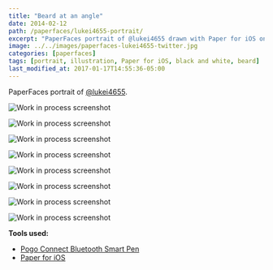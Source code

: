 ```yaml
---
title: "Beard at an angle"
date: 2014-02-12
path: /paperfaces/lukei4655-portrait/
excerpt: "PaperFaces portrait of @lukei4655 drawn with Paper for iOS on an iPad."
image: ../../images/paperfaces-lukei4655-twitter.jpg
categories: [paperfaces]
tags: [portrait, illustration, Paper for iOS, black and white, beard]
last_modified_at: 2017-01-17T14:55:36-05:00
---
```


PaperFaces portrait of [@lukei4655](https://twitter.com/lukei4655).

![Work in process screenshot](../../images/paperfaces-lukei4655-process-1-lg.jpg)

![Work in process screenshot](../../images/paperfaces-lukei4655-process-2-lg.jpg)

![Work in process screenshot](../../images/paperfaces-lukei4655-process-3-lg.jpg)

![Work in process screenshot](../../images/paperfaces-lukei4655-process-4-lg.jpg)

![Work in process screenshot](../../images/paperfaces-lukei4655-process-5-lg.jpg)

![Work in process screenshot](../../images/paperfaces-lukei4655-process-6-lg.jpg)

![Work in process screenshot](../../images/paperfaces-lukei4655-process-7-lg.jpg)

![Work in process screenshot](../../images/paperfaces-lukei4655-process-8-lg.jpg)

**Tools used:**

- [Pogo Connect Bluetooth Smart Pen](https://www.amazon.com/gp/product/B009K448L4/ref=as_li_ss_tl?ie=UTF8&camp=1789&creative=390957&creativeASIN=B009K448L4&linkCode=as2&tag=mademist-20)
- [Paper for iOS](https://paper.bywetransfer.com/)
